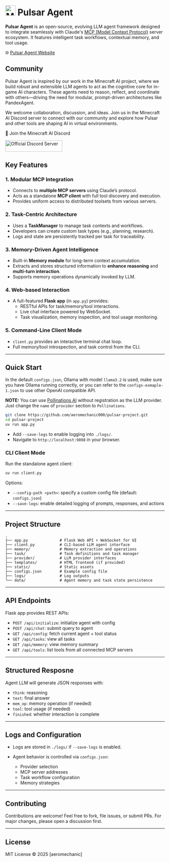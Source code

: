 
# <img src="https://s2.loli.net/2025/07/27/jUGXP8YpAF3yksd.png" alt="Minecraft AI" width="32" height="32"> Pulsar Agent

**Pulsar Agent** is an open-source, evolving LLM agent framework designed to integrate seamlessly with Claude's [MCP (Model Context Protocol)](https://modelcontextprotocol.io/) server ecosystem. It features intelligent task workflows, contextual memory, and tool usage.

🌐 [Pulsar Agent Website](https://pulsar-agent.cc)

## Community

Pulsar Agent is inspired by our work in the Minecraft AI project, where we build robust and extensible LLM agents to act as the cognitive core for in-game AI characters. These agents need to reason, reflect, and coordinate with others—driving the need for modular, prompt-driven architectures like PandexAgent.

We welcome collaboration, discussion, and ideas. Join us in the Minecraft AI Discord server to connect with our community and explore how Pulsar and other tools are shaping AI in virtual environments.

💬 Join the Minecraft AI Discord

<a href="https://discord.gg/RKjspnTBmb" target="_blank"><img src="https://s2.loli.net/2025/04/18/CEjdFuZYA4pKsQD.png" alt="Official Discord Server" width="180" height="36"></a>


## Key Features

### 1. **Modular MCP Integration**
- Connects to **multiple MCP servers** using Claude’s protocol.
- Acts as a standalone **MCP client** with full tool discovery and execution.
- Provides uniform access to distributed toolsets from various servers.

### 2. **Task-Centric Architecture**
- Uses a **TaskManager** to manage task contexts and workflows.
- Developers can create custom task types (e.g., planning, research).
- Logs and state are persistently tracked per task for traceability.

### 3. **Memory-Driven Agent Intelligence**
- Built-in **Memory module** for long-term context accumulation.
- Extracts and stores structured information to **enhance reasoning** and **multi-turn interaction**.
- Supports memory operations dynamically invoked by LLM.

### 4. **Web-based Interaction**
- A full-featured **Flask app** (in `app.py`) provides:
  - RESTful APIs for task/memory/tool interactions.
  - Live chat interface powered by WebSocket.
  - Task visualization, memory inspection, and tool usage monitoring.

### 5. **Command-Line Client Mode**
- `client.py` provides an interactive terminal chat loop.
- Full memory/tool introspection, and task control from the CLI.

---

## Quick Start

In the default `configs.json`, Ollama with model `llama3.2` is used, make sure you have Ollama running correctly, or you can refer to the `configs-exmaple-1.json` to use other OpenAI compatible API. 

**NOTE:** You can use [Pollinations AI](https://pollinations.ai/) without registration as the LLM provider. Just change the `name` of `provider` section to `Pollinations`. 

```bash
git clone https://github.com/aeromechanic000/pulsar-project.git
cd pulsar-project
uv run app.py
```

* Add `--save-logs` to enable logging into `./logs/`.
* Navigate to `http://localhost:9898` in your browser.

###  CLI Client Mode

Run the standalone agent client:

```bash
uv run client.py
```

Options:

* `--config-path <path>`: specify a custom config file (default: `configs.json`)
* `--save-logs`: enable detailed logging of prompts, responses, and actions

---

## Project Structure

```text
.
├── app.py              # Flask Web API + WebSocket for UI
├── client.py           # CLI-based LLM agent interface
├── memory/             # Memory extraction and operations
├── task/               # Task definitions and task manager
├── provider/           # LLM provider interfaces
├── templates/          # HTML frontend (if provided)
├── static/             # Static assets
├── configs.json        # Example config file
├── logs/               # Log outputs
└── data/               # Agent memory and task state persistence
```

---

## API Endpoints

Flask app provides REST APIs:

* `POST /api/initialize`: initialize agent with config
* `POST /api/chat`: submit query to agent
* `GET /api/config`: fetch current agent + tool status
* `GET /api/tasks`: view all tasks
* `GET /api/memory`: view memory summary
* `GET /api/tools`: list tools from all connected MCP servers

---

## Structured Resposne

Agent LLM will generate JSON responses with:

* `think`: reasoning
* `text`: final answer
* `mem_op`: memory operation (if needed)
* `tool`: tool usage (if needed)
* `finished`: whether interaction is complete

---

## Logs and Configuration

* Logs are stored in `./logs/` if `--save-logs` is enabled.
* Agent behavior is controlled via `configs.json`:

  * Provider selection
  * MCP server addresses
  * Task workflow configuration
  * Memory strategies

---

## Contributing

Contributions are welcome! Feel free to fork, file issues, or submit PRs. For major changes, please open a discussion first.

---

## License

MIT License © 2025 \[aeromechanic]


